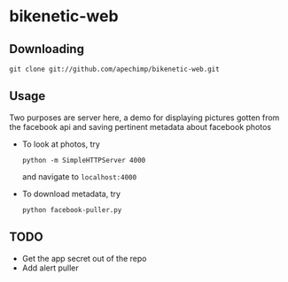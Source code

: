 bikenetic-web
=============

Downloading
-----------

    git clone git://github.com/apechimp/bikenetic-web.git
    
Usage
-----

Two purposes are server here, a demo for displaying pictures gotten from the facebook api and saving pertinent metadata
about facebook photos

* To look at photos, try

    ```
    python -m SimpleHTTPServer 4000
    ```

  and navigate to ```localhost:4000```

* To download metadata, try

    ```
    python facebook-puller.py  
    ```


TODO
----

* Get the app secret out of the repo
* Add alert puller

